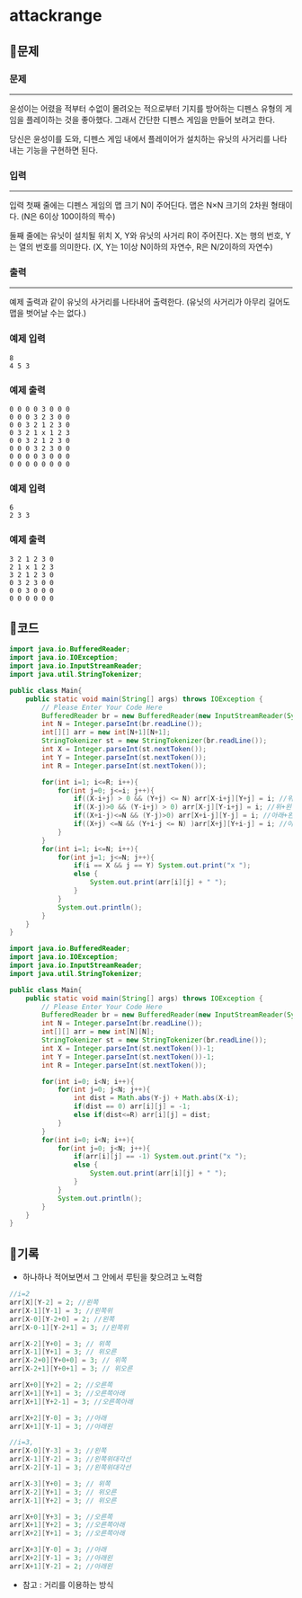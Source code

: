 # ****attackrange****

## 📍문제

### **문제**

---

윤성이는 어렸을 적부터 수없이 몰려오는 적으로부터 기지를 방어하는 디펜스 유형의 게임을 플레이하는 것을 좋아했다. 그래서 간단한 디펜스 게임을 만들어 보려고 한다.

당신은 윤성이를 도와, 디펜스 게임 내에서 플레이어가 설치하는 유닛의 사거리를 나타내는 기능을 구현하면 된다.

### **입력**

---

입력 첫째 줄에는 디펜스 게임의 맵 크기 N이 주어딘다. 맵은 N×N 크기의 2차원 형태이다. (N은 6이상 100이하의 짝수)

둘째 줄에는 유닛이 설치될 위치 X, Y와 유닛의 사거리 R이 주어진다. X는 행의 번호, Y는 열의 번호를 의미한다. (X, Y는 1이상 N이하의 자연수, R은 N/2이하의 자연수)

### **출력**

---

예제 출력과 같이 유닛의 사거리를 나타내어 출력한다. (유닛의 사거리가 아무리 길어도 맵을 벗어날 수는 없다.)

### **예제 입력**

```
8
4 5 3

```

### **예제 출력**

```
0 0 0 0 3 0 0 0
0 0 0 3 2 3 0 0
0 0 3 2 1 2 3 0
0 3 2 1 x 1 2 3
0 0 3 2 1 2 3 0
0 0 0 3 2 3 0 0
0 0 0 0 3 0 0 0
0 0 0 0 0 0 0 0

```

### **예제 입력**

```
6
2 3 3

```

### **예제 출력**

```
3 2 1 2 3 0
2 1 x 1 2 3
3 2 1 2 3 0
0 3 2 3 0 0
0 0 3 0 0 0
0 0 0 0 0 0

```

## 📍코드

```java
import java.io.BufferedReader;
import java.io.IOException;
import java.io.InputStreamReader;
import java.util.StringTokenizer;

public class Main{
    public static void main(String[] args) throws IOException {
        // Please Enter Your Code Here
        BufferedReader br = new BufferedReader(new InputStreamReader(System.in));
        int N = Integer.parseInt(br.readLine());
        int[][] arr = new int[N+1][N+1];
        StringTokenizer st = new StringTokenizer(br.readLine());
        int X = Integer.parseInt(st.nextToken());
        int Y = Integer.parseInt(st.nextToken());
        int R = Integer.parseInt(st.nextToken());

        for(int i=1; i<=R; i++){
            for(int j=0; j<=i; j++){
                if((X-i+j) > 0 && (Y+j) <= N) arr[X-i+j][Y+j] = i; //위+오른
                if((X-j)>0 && (Y-i+j) > 0) arr[X-j][Y-i+j] = i; //위+왼
                if((X+i-j)<=N && (Y-j)>0) arr[X+i-j][Y-j] = i; //아래+왼
                if((X+j) <=N && (Y+i-j <= N) )arr[X+j][Y+i-j] = i; //아래+오른
            }
        }
        for(int i=1; i<=N; i++){
            for(int j=1; j<=N; j++){
                if(i == X && j == Y) System.out.print("x ");
                else {
                    System.out.print(arr[i][j] + " ");
                }
            }
            System.out.println();
        }
    }
}
```

```java
import java.io.BufferedReader;
import java.io.IOException;
import java.io.InputStreamReader;
import java.util.StringTokenizer;

public class Main{
    public static void main(String[] args) throws IOException {
        // Please Enter Your Code Here
        BufferedReader br = new BufferedReader(new InputStreamReader(System.in));
        int N = Integer.parseInt(br.readLine());
        int[][] arr = new int[N][N];
        StringTokenizer st = new StringTokenizer(br.readLine());
        int X = Integer.parseInt(st.nextToken())-1;
        int Y = Integer.parseInt(st.nextToken())-1;
        int R = Integer.parseInt(st.nextToken());

        for(int i=0; i<N; i++){
            for(int j=0; j<N; j++){
                int dist = Math.abs(Y-j) + Math.abs(X-i);
                if(dist == 0) arr[i][j] = -1;
                else if(dist<=R) arr[i][j] = dist;
            }
        }
        for(int i=0; i<N; i++){
            for(int j=0; j<N; j++){
                if(arr[i][j] == -1) System.out.print("x ");
                else {
                    System.out.print(arr[i][j] + " ");
                }
            }
            System.out.println();
        }
    }
}
```

## 📍기록

- 하나하나 적어보면서 그 안에서 루틴을 찾으려고 노력함

```java
//i=2
arr[X][Y-2] = 2; //왼쪽
arr[X-1][Y-1] = 3; //왼쪽위
arr[X-0][Y-2+0] = 2; //왼쪽
arr[X-0-1][Y-2+1] = 3; //왼쪽위

arr[X-2][Y+0] = 3; // 위쪽
arr[X-1][Y+1] = 3; // 위오른
arr[X-2+0][Y+0+0] = 3; // 위쪽
arr[X-2+1][Y+0+1] = 3; // 위오른

arr[X+0][Y+2] = 2; //오른쪽
arr[X+1][Y+1] = 3; //오른쪽아래
arr[X+1][Y+2-1] = 3; //오른쪽아래

arr[X+2][Y-0] = 3; //아래
arr[X+1][Y-1] = 3; //아래왼

//i=3,
arr[X-0][Y-3] = 3; //왼쪽
arr[X-1][Y-2] = 3; //왼쪽위대각선
arr[X-2][Y-1] = 3; //왼쪽위대각선

arr[X-3][Y+0] = 3; // 위쪽
arr[X-2][Y+1] = 3; // 위오른
arr[X-1][Y+2] = 3; // 위오른

arr[X+0][Y+3] = 3; //오른쪽
arr[X+1][Y+2] = 3; //오른쪽아래 
arr[X+2][Y+1] = 3; //오른쪽아래

arr[X+3][Y-0] = 3; //아래
arr[X+2][Y-1] = 3; //아래왼
arr[X+1][Y-2] = 2; //아래왼
```

- 참고 : 거리를 이용하는 방식
